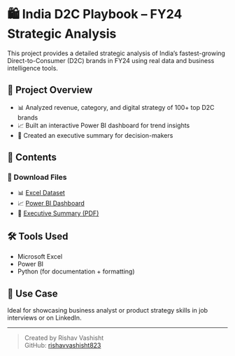 # 🛍️ India D2C Playbook – FY24 Strategic Analysis

This project provides a detailed strategic analysis of India’s fastest-growing Direct-to-Consumer (D2C) brands in FY24 using real data and business intelligence tools.

## 📌 Project Overview

- 📊 Analyzed revenue, category, and digital strategy of 100+ top D2C brands
- 📈 Built an interactive Power BI dashboard for trend insights
- 🧠 Created an executive summary for decision-makers

## 🧾 Contents

### 📁 Download Files

- 📊 [Excel Dataset](India_D2C_Data.xlsx)
- 📈 [Power BI Dashboard](D2C.pbix)
- 📄 [Executive Summary (PDF)](India_D2C_Summary.pdf)

## 🛠 Tools Used

- Microsoft Excel
- Power BI
- Python (for documentation + formatting)

## 💼 Use Case

Ideal for showcasing business analyst or product strategy skills in job interviews or on LinkedIn.

---

> Created by Rishav Vashisht  
> GitHub: [rishavvashisht823](https://github.com/rishavvashisht823)
